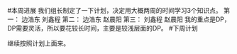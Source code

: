 #本周进展
我们组长制定了一下计划，决定用大概两周的时间学习3个知识点。
第一：<map set vector string>  边浩东 刘鑫程
第二：<dfs bfs>   边浩东 赵晨阳
第三：<dp>   刘鑫程 赵晨阳
我的重点是DP，DP需要灵活，所以要花较长时间，主要是较浅层面的DP。
#下周计划

继续按照计划上面来。
